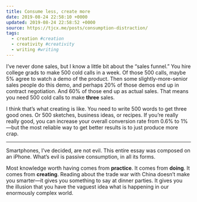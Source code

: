 ```yaml
---
title: Consume less, create more
date: 2019-08-24 22:58:10 +0000
updated: 2019-08-24 22:58:52 +0000
source: https://tjcx.me/posts/consumption-distraction/
tags:
  - creation #creation
  - creativity #creativity
  - writing #writing
---
```

I’ve never done sales, but I know a little bit about the “sales funnel.” You hire college grads to make 500 cold calls in a week. Of those 500 calls, maybe 5% agree to watch a demo of the product. Then some slightly-more-senior sales people do this demo, and perhaps 20% of those demos end up in contract negotiation. And 60% of those end up as actual sales. That means you need 500 cold calls to make __three__ sales.

I think that’s what creating is like. You need to write 500 words to get three good ones. Or 500 sketches, business ideas, or recipes. If you’re really really good, you can increase your overall conversion rate from 0.6% to 1%—but the most reliable way to get better results is to just produce more crap.

* * *

Smartphones, I’ve decided, are not evil. This entire essay was composed on an iPhone. What’s evil is passive consumption, in all its forms.

Most knowledge worth having comes from __practice__. It comes from __doing__. It comes from __creating__. Reading about the trade war with China doesn’t make you smarter—it gives you something to say at dinner parties. It gives you the illusion that you have the vaguest idea what is happening in our enormously complex world.